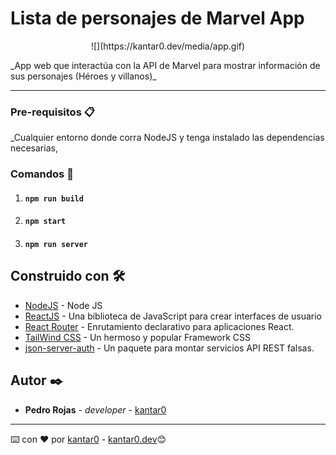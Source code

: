
# Lista de personajes de Marvel App
<p align="center">
![](https://kantar0.dev/media/app.gif)
</p>
_App web que interactúa con la API de Marvel para mostrar información de sus personajes (Héroes y villanos)_

---

### Pre-requisitos 📋

_Cualquier entorno donde corra NodeJS y tenga instalado las dependencias necesarias,

### Comandos 🔧

1. #### `npm run build`
    
2. #### `npm start`

3. #### `npm run server`


## Construido con 🛠️

* [NodeJS](https://nodejs.org/es/) - Node JS
* [ReactJS](https://reactjs.org/) - Una biblioteca de JavaScript para crear interfaces de usuario
* [React Router](https://reactrouter.com/) - Enrutamiento declarativo para aplicaciones React.
* [TailWind CSS](https://tailwindcss.com/) - Un hermoso y popular Framework CSS
* [json-server-auth](https://github.com/jeremyben/json-server-auth) - Un paquete para montar servicios API REST falsas.

## Autor ✒️

* **Pedro Rojas** - *developer* - [kantar0](https://github.com/kantar0)

---
⌨️ con ❤️ por [kantar0](https://github.com/kantar0)  - [kantar0.dev](https://kantar0.dev)😊
